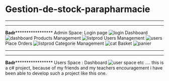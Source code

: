 # Gestion-de-stock-parapharmacie
**************************************************************************************************************************************
**************************************************************************************************************************************
********************************************************Badr*************************************************************************
                                                                              Admin Space:
Login page
![login](https://user-images.githubusercontent.com/121731124/213546579-61ff8b50-fad6-4972-8e91-db1687a4e811.png)
Dashboard
![dashboard](https://user-images.githubusercontent.com/121731124/213546672-fc5703e8-8d0c-48e8-b380-02bfc64f03ec.png)
Products Management
![listprod](https://user-images.githubusercontent.com/121731124/213546898-73a3a2bf-6674-4b2b-ad50-5d80a2ae5635.png)
Users Management
![users](https://user-images.githubusercontent.com/121731124/213546968-abaca45e-6f7e-41a7-ac4f-1e96e95ae861.png)
Place Orders
![listprod](https://user-images.githubusercontent.com/121731124/213547096-79a1e6cd-3a08-4a4b-bfe9-d9c79a53c076.png)
Categorie Management
![cat](https://user-images.githubusercontent.com/121731124/213547196-28e2b4b9-352f-4473-8f9f-9dbb3e36b004.png)
Basket
![panier](https://user-images.githubusercontent.com/121731124/213547350-6e00eade-e899-4122-83dc-71ee30836e59.png)
**************************************************************************************************************************************
**************************************************************************************************************************************
********************************************************Badr*************************************************************************
                                                                               Users Space :
Dashboard
![user space](https://user-images.githubusercontent.com/121731124/213547676-431df2b3-14d8-42af-90bf-581d75958af5.png)
etc ....
this is a c# project, because of  my friends and my teachers encouragement  i have been able to develop such a project like this one. 

